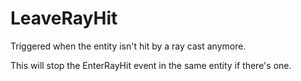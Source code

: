 # LeaveRayHit

Triggered when the entity isn't hit by a ray cast anymore.

This will stop the EnterRayHit event in the same entity if there's one.
